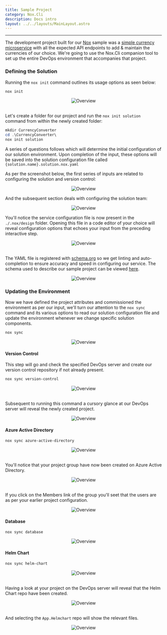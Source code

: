 ```yaml
---
title: Sample Project
category: Nox.Cli
description: Docs intro
layout: ../../layouts/MainLayout.astro
---
```

***
The development project built for our [Nox](https://github.com/NoxOrg/Nox) sample was a [simple currency microservice](https://github.com/NoxOrg/Nox#creating-a-project) with all the expected API endpoints to add & maintain the currencies of our choice. We're going to use the Nox.Cli companion tool to set up the entire DevOps environment that accompanies that project.

### Defining the Solution

Running the `nox init` command outlines its usage options as seen below:

```powershell
nox init
```

<div align="center">
    <img src="https://noxorg.dev/docs/images/nox-cli_init.png" alt="Overview">
    <br/>
    <br/>
</div>

Let's create a folder for our project and run the `nox init solution` command from within the newly created folder:

```powershell
mkdir CurrencyConverter
cd .\CurrencyConverter\
nox init solution
```
A series of questions follows which will determine the initial configuration of our solution environment. Upon completion of the input, these options will be saved into the solution configuration file called `{solution.name}.solution.nox.yaml`

As per the screenshot below, the first series of inputs are related to configuring the solution and version control:

<div align="center">
    <img src="https://noxorg.dev/docs/images/nox-cli_init-input-01-solution.png" alt="Overview">
    <br/>
</div>

And the subsequent section deals with configuring the solution team:

<div align="center">
    <img src="https://noxorg.dev/docs/images/nox-cli_init-input-02-team.png" alt="Overview">
    <br/>
</div>

You'll notice the service configuration file is now present in the `./.nox/design` folder. Opening this file in a code editor of your choice will reveal configuration options that echoes your input from the preceding interactive step.

<div align="center">
    <img src="https://noxorg.dev/docs/images/nox_directory-solution-yaml.png" alt="Overview">
    <br/>
    <br/>
</div>

The YAML file is registered with [schema.org](https://schema.org/) so we get linting and auto-completion to ensure accuracy and speed in configuring our service. The schema used to describe our sample project can be viewed [here](https://noxorg.dev/schemas/NoxConfiguration.json).

<div align="center">
    <img src="https://noxorg.dev/docs/images/vscode_service-yaml-2.png" alt="Overview">
    <br/>
</div>

### Updating the Environment

Now we have defined the project attributes and commissioned the environment as per our input, we'll turn our attention to the `nox sync` command and its various options to read our solution configuration file and update the environment whenever we change specific solution components.

```powershell
nox sync
```

<div align="center">
    <img src="https://noxorg.dev/docs/images/nox-cli_sync-2.png" alt="Overview">
    <br/>
</div>

#### Version Control

This step will go and check the specified DevOps server and create our version control repository if not already present.
```powershell
nox sync version-control
```
<div align="center">
    <img src="https://noxorg.dev/docs/images/nox-cli_sync-version-control.png" alt="Overview">
    <br/>
    <br/>
</div>

Subsequent to running this command a cursory glance at our DevOps server will reveal the newly created project.

<div align="center">
    <img src="https://noxorg.dev/docs/images/dev-azure-com-projects-2.png" alt="Overview">
    <br/>
</div>

#### Azure Active Directory

```powershell
nox sync azure-active-directory
```
<div align="center">
    <img src="https://noxorg.dev/docs/images/nox-cli_sync-azure-active-directory.png" alt="Overview">
    <br/>
    <br/>
</div>

You'll notice that your project group have now been created on Azure Active Directory.
<div align="center">
    <img src="https://noxorg.dev/docs/images/portal-azure-com_group-overview.png" alt="Overview">
    <br/>
    <br/>
</div>

If you click on the Members link of the group you'll seet that the users are as per your earlier project configuration.
<div align="center">
    <img src="https://noxorg.dev/docs/images/portal-azure-com_group-members.png" alt="Overview">
    <br/>
</div>

#### Database

```powershell
nox sync database
```
<div align="center">
    <img src="https://noxorg.dev/docs/images/nox-cli_sync-database.png" alt="Overview">
    <br/>
</div>

#### Helm Chart

```powershell
nox sync helm-chart
```
<div align="center">
    <img src="https://noxorg.dev/docs/images/nox-cli_sync-helm-chart.png" alt="Overview">
    <br/>
    <br/>
</div>

Having a look at your project on the DevOps server will reveal that the Helm Chart repo have been created.

<div align="center">
    <img src="https://noxorg.dev/docs/images/dev-azure-com_repos-helm-chart-2.png" alt="Overview">
    <br/>
    <br/>
</div>

And selecting the `App.Helmchart` repo will show the relevant files.

<div align="center">
    <img src="https://noxorg.dev/docs/images/dev-azure-com_repos-helm-chart-detail-2.png" alt="Overview">
    <br/>
</div>